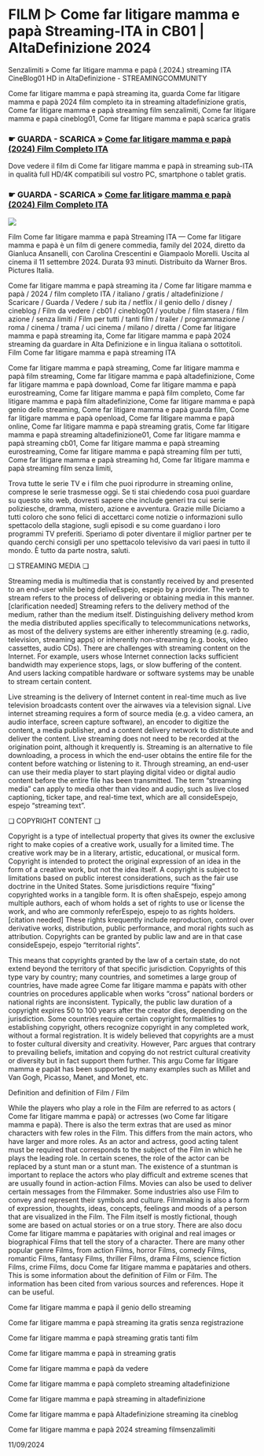 # FILM ▷ Come far litigare mamma e papà Streaming-ITA in CB01 | AltaDefinizione 2024

Senzalimiti » Come far litigare mamma e papà (.2024.) streaming ITA CineBlog01 HD in AltaDefinizione - STREAMINGCOMMUNITY

Come far litigare mamma e papà streaming ita, guarda Come far litigare mamma e papà 2024 film completo ita in streaming altadefinizione gratis, Come far litigare mamma e papà streaming film senzalimiti, Come far litigare mamma e papà cineblog01, Come far litigare mamma e papà scarica gratis

### ☛ GUARDA - SCARICA » [Come far litigare mamma e papà (2024) Film Completo ITA](https://t.co/oLTInaZFTC)

Dove vedere il film di Come far litigare mamma e papà in streaming sub-ITA in qualità full HD/4K compatibili sul vostro PC, smartphone o tablet gratis.

### ☛ GUARDA - SCARICA » [Come far litigare mamma e papà (2024) Film Completo ITA](https://t.co/oLTInaZFTC)

<p dir="auto"><a href="https://t.co/oLTInaZFTC" title="HDPLAY" rel="nofollow"><img src="https://i.imgur.com/jhNGoEt.gif" style="max-width: 100%;"></a></p>

Film Come far litigare mamma e papà Streaming ITA — Come far litigare mamma e papà è un film di genere commedia, family del 2024, diretto da Gianluca Ansanelli, con Carolina Crescentini e Giampaolo Morelli. Uscita al cinema il 11 settembre 2024. Durata 93 minuti. Distribuito da Warner Bros. Pictures Italia.

Come far litigare mamma e papà streaming ita / Come far litigare mamma e papà / 2024 / film completo ITA / italiano / gratis / altadefinizione / Scaricare / Guarda / Vedere / sub ita / netflix / il genio dello / disney / cineblog / Film da vedere / cb01 / cineblog01 / youtube / film stasera / film azione / senza limiti / Film per tutti / tanti film / trailer / programmazione / roma / cinema / trama / uci cinema / milano / diretta / Come far litigare mamma e papà streaming ita, Come far litigare mamma e papà 2024 streaming da guardare in Alta Definizione e in lingua italiana o sottotitoli. Film Come far litigare mamma e papà streaming ITA

Come far litigare mamma e papà streaming, Come far litigare mamma e papà film streaming, Come far litigare mamma e papà altadefinizione, Come far litigare mamma e papà download, Come far litigare mamma e papà eurostreaming, Come far litigare mamma e papà film completo, Come far litigare mamma e papà film altadefinizione, Come far litigare mamma e papà genio dello streaming, Come far litigare mamma e papà guarda film, Come far litigare mamma e papà openload, Come far litigare mamma e papà online, Come far litigare mamma e papà streaming gratis, Come far litigare mamma e papà streaming altadefinizione01, Come far litigare mamma e papà streaming cb01, Come far litigare mamma e papà streaming eurostreaming, Come far litigare mamma e papà streaming film per tutti, Come far litigare mamma e papà streaming hd, Come far litigare mamma e papà streaming film senza limiti,

Trova tutte le serie TV e i film che puoi riprodurre in streaming online, comprese le serie trasmesse oggi. Se ti stai chiedendo cosa puoi guardare su questo sito web, dovresti sapere che include generi tra cui serie poliziesche, dramma, mistero, azione e avventura. Grazie mille Diciamo a tutti coloro che sono felici di accettarci come notizie o informazioni sullo spettacolo della stagione, sugli episodi e su come guardano i loro programmi TV preferiti. Speriamo di poter diventare il miglior partner per te quando cerchi consigli per uno spettacolo televisivo da vari paesi in tutto il mondo. È tutto da parte nostra, saluti.

❏ STREAMING MEDIA ❏

Streaming media is multimedia that is constantly received by and presented to an end-user while being deliveEspejo, espejo by a provider. The verb to stream refers to the process of delivering or obtaining media in this manner.[clarification needed] Streaming refers to the delivery method of the medium, rather than the medium itself. Distinguishing delivery method krom the media distributed applies specifically to telecommunications networks, as most of the delivery systems are either inherently streaming (e.g. radio, television, streaming apps) or inherently non-streaming (e.g. books, video cassettes, audio CDs). There are challenges with streaming content on the Internet. For example, users whose Internet connection lacks sufficient bandwidth may experience stops, lags, or slow buffering of the content. And users lacking compatible hardware or software systems may be unable to stream certain content.

Live streaming is the delivery of Internet content in real-time much as live television broadcasts content over the airwaves via a television signal. Live internet streaming requires a form of source media (e.g. a video camera, an audio interface, screen capture software), an encoder to digitize the content, a media publisher, and a content delivery network to distribute and deliver the content. Live streaming does not need to be recorded at the origination point, although it krequently is. Streaming is an alternative to file downloading, a process in which the end-user obtains the entire file for the content before watching or listening to it. Through streaming, an end-user can use their media player to start playing digital video or digital audio content before the entire file has been transmitted. The term “streaming media” can apply to media other than video and audio, such as live closed captioning, ticker tape, and real-time text, which are all consideEspejo, espejo “streaming text”.

❏ COPYRIGHT CONTENT ❏

Copyright is a type of intellectual property that gives its owner the exclusive right to make copies of a creative work, usually for a limited time. The creative work may be in a literary, artistic, educational, or musical form. Copyright is intended to protect the original expression of an idea in the form of a creative work, but not the idea itself. A copyright is subject to limitations based on public interest considerations, such as the fair use doctrine in the United States. Some jurisdictions require “fixing” copyrighted works in a tangible form. It is often shaEspejo, espejo among multiple authors, each of whom holds a set of rights to use or license the work, and who are commonly referEspejo, espejo to as rights holders.[citation needed] These rights krequently include reproduction, control over derivative works, distribution, public performance, and moral rights such as attribution. Copyrights can be granted by public law and are in that case consideEspejo, espejo “territorial rights”.

This means that copyrights granted by the law of a certain state, do not extend beyond the territory of that specific jurisdiction. Copyrights of this type vary by country; many countries, and sometimes a large group of countries, have made agree Come far litigare mamma e papàts with other countries on procedures applicable when works “cross” national borders or national rights are inconsistent. Typically, the public law duration of a copyright expires 50 to 100 years after the creator dies, depending on the jurisdiction. Some countries require certain copyright formalities to establishing copyright, others recognize copyright in any completed work, without a formal registration. It is widely believed that copyrights are a must to foster cultural diversity and creativity. However, Parc argues that contrary to prevailing beliefs, imitation and copying do not restrict cultural creativity or diversity but in fact support them further. This argu Come far litigare mamma e papàt has been supported by many examples such as Millet and Van Gogh, Picasso, Manet, and Monet, etc.

Definition and definition of Film / Film

While the players who play a role in the Film are referred to as actors ( Come far litigare mamma e papà) or actresses (wo Come far litigare mamma e papà). There is also the term extras that are used as minor characters with few roles in the Film. This differs from the main actors, who have larger and more roles. As an actor and actress, good acting talent must be required that corresponds to the subject of the Film in which he plays the leading role. In certain scenes, the role of the actor can be replaced by a stunt man or a stunt man. The existence of a stuntman is important to replace the actors who play difficult and extreme scenes that are usually found in action-action Films. Movies can also be used to deliver certain messages from the Filmmaker. Some industries also use Film to convey and represent their symbols and culture. Filmmaking is also a form of expression, thoughts, ideas, concepts, feelings and moods of a person that are visualized in the Film. The Film itself is mostly fictional, though some are based on actual stories or on a true story. There are also docu Come far litigare mamma e papàtaries with original and real images or biographical Films that tell the story of a character. There are many other popular genre Films, from action Films, horror Films, comedy Films, romantic Films, fantasy Films, thriller Films, drama Films, science fiction Films, crime Films, docu Come far litigare mamma e papàtaries and others. This is some information about the definition of Film or Film. The information has been cited from various sources and references. Hope it can be useful.

Come far litigare mamma e papà il genio dello streaming

Come far litigare mamma e papà streaming ita gratis senza registrazione

Come far litigare mamma e papà streaming gratis tanti film

Come far litigare mamma e papà in streaming gratis

Come far litigare mamma e papà da vedere

Come far litigare mamma e papà completo streaming altadefinizione

Come far litigare mamma e papà streaming in altadefinizione

Come far litigare mamma e papà Altadefinizione streaming ita cineblog

Come far litigare mamma e papà 2024 streaming filmsenzalimiti

11/09/2024
